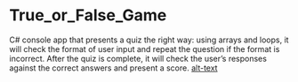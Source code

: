 # True_or_False_Game
C# console app that presents a quiz the right way: using arrays and loops, it will check the format of user input and repeat the question if the format is incorrect. After the quiz is complete, it will check the user’s responses against the correct answers and present a score.
[alt-text](https://github.com/Anvarxon/True_or_False_Game/blob/main/working-example.gif "Example")
